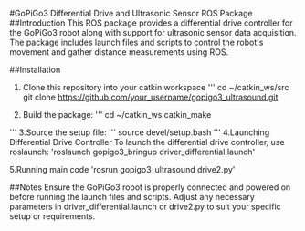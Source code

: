 #GoPiGo3 Differential Drive and Ultrasonic Sensor ROS Package
##Introduction
This ROS package provides a differential drive controller for the GoPiGo3 robot along with support for ultrasonic sensor data acquisition. The package includes launch files and scripts to control the robot's movement and gather distance measurements using ROS.

##Installation
1. Clone this repository into your catkin workspace
'''
cd ~/catkin_ws/src
git clone https://github.com/your_username/gopigo3_ultrasound.git

2. Build the package:
'''
cd ~/catkin_ws
catkin_make

'''
3.Source the setup file:
'''
source devel/setup.bash
'''
4.Launching Differential Drive Controller
To launch the differential drive controller, use roslaunch:
'roslaunch gopigo3_bringup driver_differential.launch'

5.Running main code
'rosrun gopigo3_ultrasound drive2.py'

##Notes
Ensure the GoPiGo3 robot is properly connected and powered on before running the launch files and scripts.
Adjust any necessary parameters in driver_differential.launch or drive2.py to suit your specific setup or requirements.




